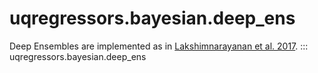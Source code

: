# uqregressors.bayesian.deep_ens

Deep Ensembles are implemented as in [Lakshimnarayanan et al. 2017](https://arxiv.org/abs/1612.01474).
::: uqregressors.bayesian.deep_ens
